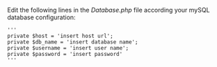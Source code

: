    Edit the following lines in the *Database.php* file according your mySQL database configuration:
   
    '''
    private $host = 'insert host url';
    private $db_name = 'insert database name';
    private $username = 'insert user name';
    private $password = 'insert password'
    '''
